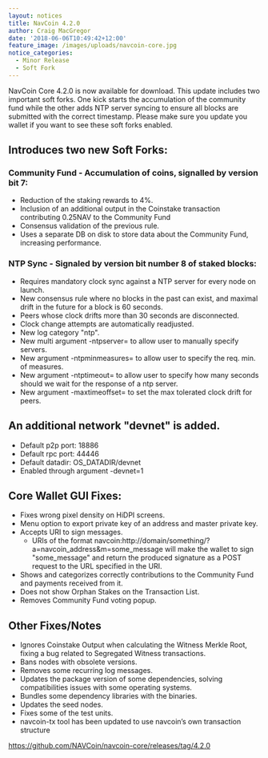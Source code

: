 ```yaml
---
layout: notices
title: NavCoin 4.2.0
author: Craig MacGregor
date: '2018-06-06T10:49:42+12:00'
feature_image: /images/uploads/navcoin-core.jpg
notice_categories:
  - Minor Release
  - Soft Fork
---
```

NavCoin Core 4.2.0 is now available for download. This  update includes two important soft forks. One kick starts the accumulation of the community fund while the other adds NTP server syncing to ensure all blocks are submitted with the correct timestamp. Please make sure you update you wallet if you want to see these soft forks enabled.
<!--more-->
## Introduces two new Soft Forks:

### Community Fund - Accumulation of coins, signalled by version bit 7:

* Reduction of the staking rewards to 4%.
* Inclusion of an additional output in the Coinstake transaction contributing 0.25NAV to the Community Fund
* Consensus validation of the previous rule.
* Uses a separate DB on disk to store data about the Community Fund, increasing performance.

### NTP Sync - Signaled by version bit number 8 of staked blocks:

* Requires mandatory clock sync against a NTP server for every node on launch.
* New consensus rule where no blocks in the past can exist, and maximal drift in the future for a block is 60 seconds.
* Peers whose clock drifts more than 30 seconds are disconnected.
* Clock change attempts are automatically readjusted.
* New log category "ntp".
* New multi argument -ntpserver= to allow user to manually specify servers.
* New argument -ntpminmeasures= to allow user to specify the req. min. of measures.
* New argument -ntptimeout= to allow user to specify how many seconds should we wait for the response of a ntp server.
* New argument -maxtimeoffset= to set the max tolerated clock drift for peers.

## An additional network "devnet" is added.

* Default p2p port: 18886
* Default rpc port: 44446
* Default datadir: OS_DATADIR/devnet
* Enabled through argument -devnet=1

## Core Wallet GUI Fixes:

* Fixes wrong pixel density on HiDPI screens.
* Menu option to export private key of an address and master private key.
* Accepts URI to sign messages.
  * URIs of the format navcoin:http://domain/something/?a=navcoin_address&m=some_message will make the wallet to sign "some_message" and return the produced signature as a POST request to the URL specified in the URI.
* Shows and categorizes correctly contributions to the Community Fund and payments received from it.
* Does not show Orphan Stakes on the Transaction List.
* Removes Community Fund voting popup.

## Other Fixes/Notes

* Ignores Coinstake Output when calculating the Witness Merkle Root, fixing a bug related to Segregated Witness transactions.
* Bans nodes with obsolete versions.
* Removes some recurring log messages.
* Updates the package version of some dependencies, solving compatibilities issues with some operating systems.
* Bundles some dependency libraries with the binaries.
* Updates the seed nodes.
* Fixes some of the test units.
* navcoin-tx tool has been updated to use navcoin’s own transaction structure

<https://github.com/NAVCoin/navcoin-core/releases/tag/4.2.0>
